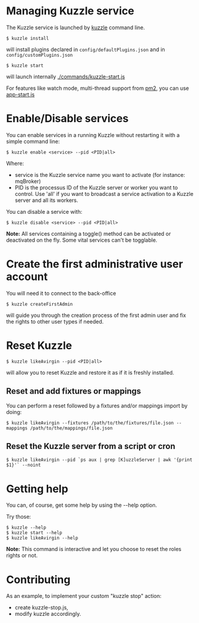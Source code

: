 # Managing Kuzzle service

The Kuzzle service is launched by [kuzzle](kuzzle) command line.


```
$ kuzzle install
```

will install plugins declared in `config/defaultPlugins.json` and in `config/customPlugins.json`

```
$ kuzzle start
```

will launch internally [./commands/kuzzle-start.js](./commands/kuzzle-start.js)

For features like watch mode, multi-thread support from [pm2](https://www.npmjs.com/package/pm2), you can use [app-start.js](../app-start.js)

# Enable/Disable services

You can enable services in a running Kuzzle without restarting it with a simple command line:

```
$ kuzzle enable <service> --pid <PID|all>
```

Where:

* service is the Kuzzle service name you want to activate (for instance: mqBroker)
* PID is the processus ID of the Kuzzle server or worker you want to control. Use 'all' if you want to broadcast a service activation to a Kuzzle server and all its workers.

You can disable a service with:

```
$ kuzzle disable <service> --pid <PID|all>
```

**Note:** All services containing a toggle() method can be activated or deactivated on the fly. Some vital services can't be togglable. 

# Create the first administrative user account

You will need it to connect to the back-office

```
$ kuzzle createFirstAdmin
```

will guide you through the creation process of the first admin user and fix the rights to other user types if needed.

# Reset Kuzzle

```
$ kuzzle likeAvirgin --pid <PID|all>
```

will allow you to reset Kuzzle and restore it as if it is freshly installed.


## Reset and add fixtures or mappings

You can perform a reset followed by a fixtures and/or mappings import by doing:

```
$ kuzzle likeAvirgin --fixtures /path/to/the/fixtures/file.json --mappings /path/to/the/mappings/file.json
```

## Reset the Kuzzle server from a script or cron

```
$ kuzzle likeAvirgin --pid `ps aux | grep [K]uzzleServer | awk '{print $1}'` --noint
```

# Getting help

You can, of course, get some help by using the --help option. 

Try those: 

```
$ kuzzle --help
$ kuzzle start --help
$ kuzzle likeAvirgin --help
```
**Note:** This command is interactive and let you choose to reset the roles rights or not.

# Contributing

As an example, to implement your custom "kuzzle stop" action:

* create kuzzle-stop.js,
* modify kuzzle accordingly.
